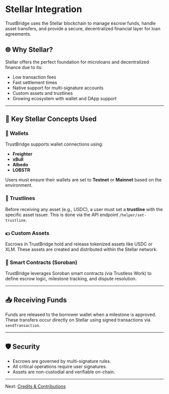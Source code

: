 # Stellar Integration

TrustBridge uses the Stellar blockchain to manage escrow funds, handle asset transfers, and provide a secure, decentralized financial layer for loan agreements.

## 🌐 Why Stellar?

Stellar offers the perfect foundation for microloans and decentralized finance due to its:

- Low transaction fees
- Fast settlement times
- Native support for multi-signature accounts
- Custom assets and trustlines
- Growing ecosystem with wallet and DApp support

---

## 🔧 Key Stellar Concepts Used

### 🔐 Wallets

TrustBridge supports wallet connections using:

- **Freighter**
- **xBull**
- **Albedo**
- **LOBSTR**

Users must ensure their wallets are set to **Testnet** or **Mainnet** based on the environment.

### 🔗 Trustlines

Before receiving any asset (e.g., USDC), a user must set a **trustline** with the specific asset issuer. This is done via the API endpoint `/helper/set-trustline`.

### 💵 Custom Assets

Escrows in TrustBridge hold and release tokenized assets like USDC or XLM. These assets are created and distributed within the Stellar network.

### 📜 Smart Contracts (Soroban)

TrustBridge leverages Soroban smart contracts (via Trustless Work) to define escrow logic, milestone tracking, and dispute resolution.

---

## 📥 Receiving Funds

Funds are released to the borrower wallet when a milestone is approved. These transfers occur directly on Stellar using signed transactions via `sendTransaction`.

---

## 🛡️ Security

- Escrows are governed by multi-signature rules.
- All critical operations require user signatures.
- Assets are non-custodial and verifiable on-chain.

---

Next: [Credits & Contributions](credits.md)
